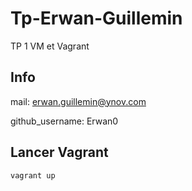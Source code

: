 # Tp-Erwan-Guillemin
TP 1 VM et Vagrant

## Info
mail: erwan.guillemin@ynov.com

github_username: Erwan0


## Lancer Vagrant

```
vagrant up
```
